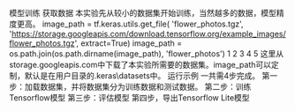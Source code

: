 模型训练
获取数据
本实验先从较小的数据集开始训练，当然越多的数据，模型精度更高。
image_path = tf.keras.utils.get_file(
      'flower_photos.tgz',
      'https://storage.googleapis.com/download.tensorflow.org/example_images/flower_photos.tgz',
      extract=True)
image_path = os.path.join(os.path.dirname(image_path), 'flower_photos')
1
2
3
4
5
这里从storage.googleapis.com中下载了本实验所需要的数据集。image_path可以定制，默认是在用户目录的.keras\datasets中。
运行示例
一共需4步完成。
第一步：加载数据集，并将数据集分为训练数据和测试数据。
第二步：训练Tensorflow模型
第三步：评估模型
第四步，导出Tensorflow Lite模型